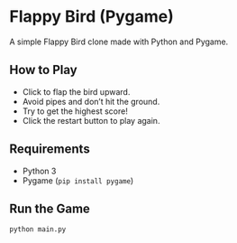 # Flappy Bird (Pygame)

A simple Flappy Bird clone made with Python and Pygame.

## How to Play
- Click to flap the bird upward.
- Avoid pipes and don’t hit the ground.
- Try to get the highest score!
- Click the restart button to play again.

## Requirements
- Python 3
- Pygame (`pip install pygame`)

## Run the Game
```bash
python main.py
